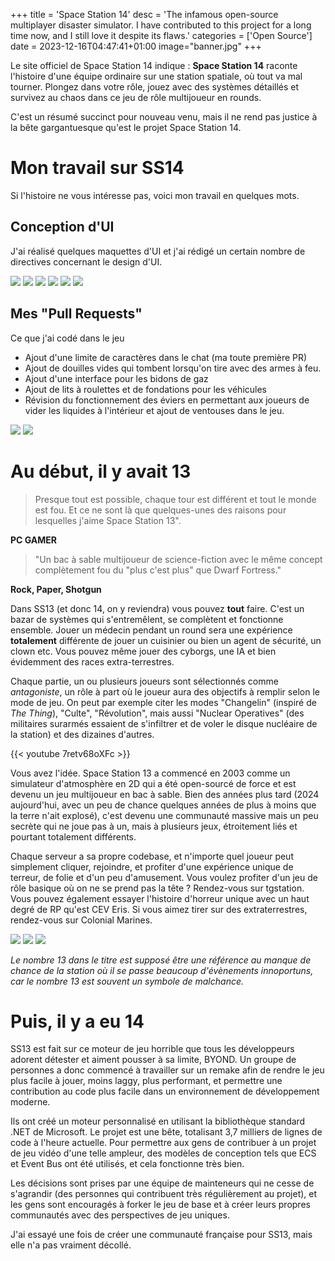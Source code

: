 +++
title = 'Space Station 14'
desc = 'The infamous open-source multiplayer disaster simulator. I have contributed to this project for a long time now, and I still love it despite its flaws.'
categories = ['Open Source']
date = 2023-12-16T04:47:41+01:00
image="banner.jpg"
+++

Le site officiel de Space Station 14 indique :
**Space Station 14** raconte l'histoire d'une équipe ordinaire sur une station spatiale, où tout va mal tourner. Plongez dans votre rôle, jouez avec des systèmes détaillés et survivez au chaos dans ce jeu de rôle multijoueur en rounds.

C'est un résumé succinct pour nouveau venu, mais il ne rend pas justice à la bête gargantuesque qu'est le projet Space Station 14.

# Mon travail sur SS14

Si l'histoire ne vous intéresse pas, voici mon travail en quelques mots.

## Conception d'UI
J'ai réalisé quelques maquettes d'UI et j'ai rédigé un certain nombre de directives concernant le design d'UI.

![](ui1.png) ![](ui2.png) ![](ui3.png) ![](ui4.png) ![](ui5.png) ![](ui6.png) 

## Mes "Pull Requests"

Ce que j'ai codé dans le jeu

- Ajout d'une limite de caractères dans le chat (ma toute première PR)
- Ajout de douilles vides qui tombent lorsqu'on tire avec des armes à feu.
- Ajout d'une interface pour les bidons de gaz
- Ajout de lits à roulettes et de fondations pour les véhicules
- Révision du fonctionnement des éviers en permettant aux joueurs de vider les liquides à l'intérieur et ajout de ventouses dans le jeu.

![](ss14-2.gif) ![](ss14-3.gif)

# Au début, il y avait 13

> Presque tout est possible, chaque tour est différent et tout le monde est fou. Et ce ne sont là que quelques-unes des raisons pour lesquelles j'aime Space Station 13".

**PC GAMER**

> "Un bac à sable multijoueur de science-fiction avec le même concept complètement fou du "plus c'est plus" que Dwarf Fortress."

**Rock, Paper, Shotgun** 

Dans SS13 (et donc 14, on y reviendra) vous pouvez **tout** faire. C'est un bazar de systèmes qui s'entremêlent, se complètent et fonctionne ensemble. Jouer un médecin pendant un round sera une expérience **totalement** différente de jouer un cuisinier ou bien un agent de sécurité, un clown etc. Vous pouvez même jouer des cyborgs, une IA et bien évidemment des races extra-terrestres.

Chaque partie, un ou plusieurs joueurs sont sélectionnés comme *antagoniste*, un rôle à part où le joueur aura des objectifs à remplir selon le mode de jeu. On peut par exemple citer les modes "Changelin" (inspiré de *The Thing*), "Culte", "Révolution", mais aussi "Nuclear Operatives" (des militaires surarmés essaient de s'infiltrer et de voler le disque nucléaire de la station) et des dizaines d'autres.

{{< youtube 7retv68oXFc >}}

Vous avez l'idée. Space Station 13 a commencé en 2003 comme un simulateur d'atmosphère en 2D qui a été open-sourcé de force et est devenu un jeu multijoueur en bac à sable. Bien des années plus tard (2024 aujourd'hui, avec un peu de chance quelques années de plus à moins que la terre n'ait explosé), c'est devenu une communauté massive mais un peu secrète qui ne joue pas à un, mais à plusieurs jeux, étroitement liés et pourtant totalement différents.

Chaque serveur a sa propre codebase, et n'importe quel joueur peut simplement cliquer, rejoindre, et profiter d'une expérience unique de terreur, de folie et d'un peu d'amusement. Vous voulez profiter d'un jeu de rôle basique où on ne se prend pas la tête ? Rendez-vous sur tgstation. Vous pouvez également essayer l'histoire d'horreur unique avec un haut degré de RP qu'est CEV Eris. Si vous aimez tirer sur des extraterrestres, rendez-vous sur Colonial Marines.

![](01.png)
![](02.png)
![](03.png)

*Le nombre 13 dans le titre est supposé être une référence au manque de chance de la station où il se passe beaucoup d'évènements innoportuns, car le nombre 13 est souvent un symbole de malchance.*

# Puis, il y a eu 14

SS13 est fait sur ce moteur de jeu horrible que tous les développeurs adorent détester et aiment pousser à sa limite, BYOND. Un groupe de personnes a donc commencé à travailler sur un remake afin de rendre le jeu plus facile à jouer, moins laggy, plus performant, et permettre une contribution au code plus facile dans un environnement de développement moderne.

Ils ont créé un moteur personnalisé en utilisant la bibliothèque standard .NET de Microsoft. Le projet est une bête, totalisant 3,7 milliers de lignes de code à l'heure actuelle. Pour permettre aux gens de contribuer à un projet de jeu vidéo d'une telle ampleur, des modèles de conception tels que ECS et Event Bus ont été utilisés, et cela fonctionne très bien.

Les décisions sont prises par une équipe de mainteneurs qui ne cesse de s'agrandir (des personnes qui contribuent très régulièrement au projet), et les gens sont encouragés à forker le jeu de base et à créer leurs propres communautés avec des perspectives de jeu uniques.

J'ai essayé une fois de créer une communauté française pour SS13, mais elle n'a pas vraiment décollé.